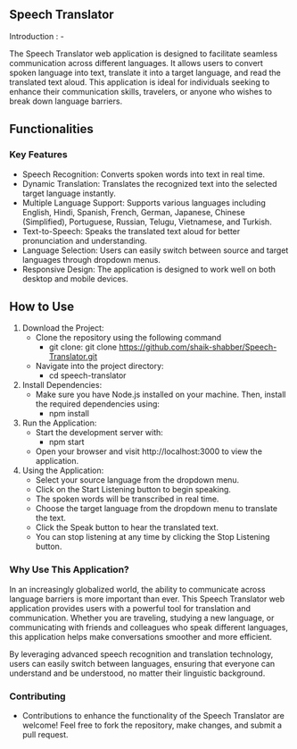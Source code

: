 ## Speech Translator

Introduction : -

The Speech Translator web application is designed to facilitate seamless communication across different languages. It allows users to convert spoken language into text, translate it into a target language, and read the translated text aloud. This application is ideal for individuals seeking to enhance their communication skills, travelers, or anyone who wishes to break down language barriers.

## Functionalities

### Key Features

* Speech Recognition: Converts spoken words into text in real time.
* Dynamic Translation: Translates the recognized text into the selected    target language instantly.
* Multiple Language Support: Supports various languages including English, Hindi, Spanish, French, German, Japanese, Chinese (Simplified), Portuguese, Russian, Telugu, Vietnamese, and Turkish.
* Text-to-Speech: Speaks the translated text aloud for better pronunciation and understanding.
* Language Selection: Users can easily switch between source and target languages through dropdown menus.
* Responsive Design: The application is designed to work well on both desktop and mobile devices.


## How to Use

1. Download the Project:
    * Clone the repository using the following command
        * git clone: git clone https://github.com/shaik-shabber/Speech-Translator.git
    * Navigate into the project directory:
        * cd speech-translator
2. Install Dependencies:
    * Make sure you have Node.js installed on your machine. Then, install the required dependencies using:
        * npm install
3. Run the Application:
    * Start the development server with:
        * npm start
    * Open your browser and visit http://localhost:3000 to view the application.
4. Using the Application:
    * Select your source language from the dropdown menu.
    * Click on the Start Listening button to begin speaking.
    * The spoken words will be transcribed in real time.
    * Choose the target language from the dropdown menu to translate the text.
    * Click the Speak button to hear the translated text.
    * You can stop listening at any time by clicking the Stop Listening button.

### Why Use This Application?

In an increasingly globalized world, the ability to communicate across language barriers is more important than ever. This Speech Translator web application provides users with a powerful tool for translation and communication. Whether you are traveling, studying a new language, or communicating with friends and colleagues who speak different languages, this application helps make conversations smoother and more efficient.

By leveraging advanced speech recognition and translation technology, users can easily switch between languages, ensuring that everyone can understand and be understood, no matter their linguistic background.

### Contributing

* Contributions to enhance the functionality of the Speech Translator are welcome! Feel free to fork the repository, make changes, and submit a pull request.
